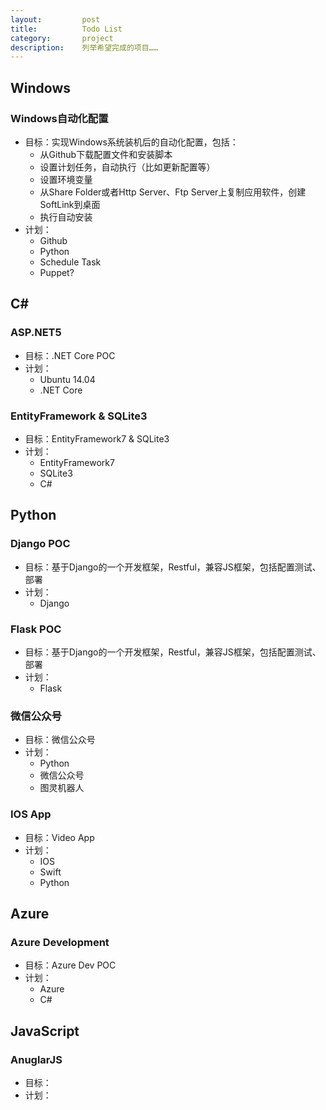```yaml
---
layout:         post
title:          Todo List
category:       project
description:    列举希望完成的项目……
---
```


## Windows

### Windows自动化配置
- 目标：实现Windows系统装机后的自动化配置，包括：
	- 从Github下载配置文件和安装脚本
	- 设置计划任务，自动执行（比如更新配置等）
	- 设置环境变量
	- 从Share Folder或者Http Server、Ftp Server上复制应用软件，创建SoftLink到桌面
	- 执行自动安装
- 计划：
	- Github
	- Python 
	- Schedule Task
	- Puppet?

## C#
### ASP.NET5
- 目标：.NET Core POC
- 计划：
	- Ubuntu 14.04
	- .NET Core

### EntityFramework & SQLite3
- 目标：EntityFramework7 & SQLite3
- 计划：
	- EntityFramework7
	- SQLite3
	- C#

## Python
### Django POC
- 目标：基于Django的一个开发框架，Restful，兼容JS框架，包括配置测试、部署
- 计划：
	- Django

### Flask POC
- 目标：基于Django的一个开发框架，Restful，兼容JS框架，包括配置测试、部署
- 计划：
	- Flask

### 微信公众号
- 目标：微信公众号
- 计划：
	- Python
	- 微信公众号
	- 图灵机器人

### IOS App
- 目标：Video App
- 计划：
	- IOS
	- Swift
	- Python

## Azure
### Azure Development
- 目标：Azure Dev POC
- 计划：
	- Azure
	- C#

## JavaScript
### AnuglarJS
- 目标：
- 计划：
